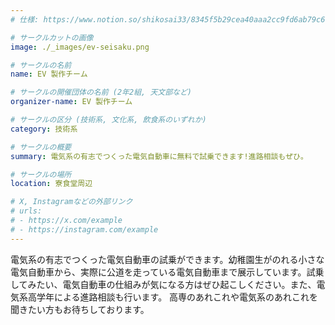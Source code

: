 ```yaml
---
# 仕様: https://www.notion.so/shikosai33/8345f5b29cea40aaa2cc9fd6ab79c6a6?pvs=4#5438a1577b604f39a67658a72f2283b8

# サークルカットの画像
image: ./_images/ev-seisaku.png

# サークルの名前
name: EV 製作チーム

# サークルの開催団体の名前 (2年2組, 天文部など)
organizer-name: EV 製作チーム

# サークルの区分 (技術系, 文化系, 飲食系のいずれか)
category: 技術系

# サークルの概要
summary: 電気系の有志でつくった電気自動車に無料で試乗できます!進路相談もぜひ。

# サークルの場所
location: 寮食堂周辺

# X, Instagramなどの外部リンク
# urls:
# - https://x.com/example
# - https://instagram.com/example
---
```

電気系の有志でつくった電気自動車の試乗ができます。幼稚園生がのれる小さな電気自動車から、実際に公道を走っている電気自動車まで展示しています。試乗してみたい、電気自動車の仕組みが気になる方はぜひ起こしください。また、電気系高学年による進路相談も行います。
高専のあれこれや電気系のあれこれを聞きたい方もお待ちしております。
